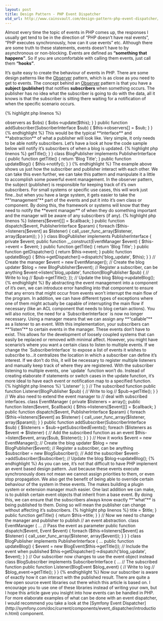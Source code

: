 ```yaml
---
layout: post
title: Design Pattern - PHP Event Dispatcher
old_url: http://www.cainsvault.com/design-pattern-php-event-dispatcher/
---
```


Almost every time the topic of events in PHP comes up, the responses I usually get tend to be in the direction of “PHP doesn’t have real events”, “PHP executes synchronously, how can it use events” etc. Although there are some truth to these statements, events doesn’t have to by asynchronous or non-blocking. Events are defined as **“something that happens”**. So if you are uncomfortable with calling them events, just call them **“hooks”**.

It’s quite easy to create the behaviour of events in PHP. There are some design patterns like the [Observer](http://www.php.net/manual/en/class.splobserver.php) pattern, which is as close as you need to get to events. The concept behind an [Observer](http://www.php.net/manual/en/class.splobserver.php) pattern is that you have a **subject (publisher)** that notifies **subscribers** when something occurs. The publisher has no idea what the subscriber is going to do with the data, all it knows is that the subscriber is sitting there waiting for a notification of when the specific scenario occurs.

{% highlight php linenos %}
<?php

// Interface for subscribers to listen for events
interface SubscriberInterface
{
    public function update(PublisherInterface $pub);
}

// Publishers are able to notify subscribers of events
interface PublisherInterface
{
    public function notify();
}

// Abstraction for a class that needs to implements the Observer pattern
abstract AbstractPublisher implements PublisherInterface
{
    private $observers;

    public function notify()
    {
        foreach ($this->observers as $obs)
        {
            $obs->update($this);
        }
    }

    public function addSubscriber(SubscriberInterface $sub)
    {
        $this->observers[] = $sub;
    }
}
{% endhighlight %}

This would be the typical **interface** and **abstraction** of what a publisher will look like. Very simple, it only needs to be able notify subscribers.

Let’s have a look at how the code sample below will notify it’s subscribers of when a blog is updated.

{% highlight php linenos %}
<?php

class BlogLogger implements SubscriberInterface
{
    public function update(BlogPublisher $pub)
    {
        // Log to file
        // $pub->getTitle();
    }
}

class BlogPublisher implements PublisherInterface
{
    public function getTitle()
    {
        return 'Blog Title';
    }

    public function updateBlog()
    {
        $this->notify();
    }
}
{% endhighlight %}

The example above shows us just how the subscriber and publisher interact with each other. We can take this even further, we can take this pattern and manipulate it a little to accomplish some powerful event management.

In the observer pattern, the subject (publisher) is responsible for keeping track of it’s own subscribers. For small systems or specific use cases, this will work just fine…but when you have a large system, it gets easier to take the **“management”** part of the events and put it into it’s own class or component.

By doing this, the framework or systems will know that they need to notify the **event manager** of when they do something important and the manager will be aware of any subscribers (if any).

{% highlight php linenos %}
<?php

class EventManager
{
    private $listeners = array();

    public function listen($event, $callback)
    {
        $this->listeners[$event][] = $callback;
    }

    public function dispatch($event, PublisherInterface $param)
    {
        foreach ($this->listeners[$event] as $listener)
        {
            call_user_func_array($listener, array($param));
        }
    }
}

class BlogPublisher implements PublisherInterface
{
    private $event;

    public function __construct(EventManager $event)
    {
        $this->event = $event;
    }

    public function getTitle()
    {
        return 'Blog Title';
    }

    public function getDispatcher()
    {
        return $this->event;
    }

    public function updateBlog()
    {
        $this->getDispatcher()->dispatch('blog_update', $this);
    }
}

// Create the manager
$event = new EventManager();

// Create the blog updater
$blog = new BlogPublisher($event);

// Register a subscriber, can be anything
$event->listen('blog_update', function(BlogPublisher $pub) {
    // Write to log
    // $pub->getTitle();
});

// Update the blog
$blog->updateBlog();
{% endhighlight %}

By abstracting the event management into a component of it’s own, we can introduce error handling into that component to ensure that any errors that might occur from events won’t interrupt the main flow of the program. In addition, we can have different types of exceptions where one of them might actually be capable of interrupting the main flow if necessary (like an ACL component that needs to blog certain actions).

You will also notice, the need for a `SubscriberInterface` is now no longer necessary. Using a manager means that we can assign any **“callable”** as a listener to an event. With this implementation, your subscribers can **“listen”** to certain events in the manager. These events don’t have to exist. This allows for the development of loosely coupled systems that can easily be replaced or removed with minimal affect.

However, you might have scenario’s where you want a certain class to listen to multiple events. If we change the `SubscriberInterface` to expose a list of events it wishes to subscribe to...it centralizes the location in which a subscriber can define it’s interest. If we don’t do this, it will be necessary to register multiple listeners and manually keep track of where they are registered. With the subscriber listening to multiple events, one `update` function won’t do. Instead of creating elaborate if statements or switch cases in the update function, it’s more ideal to have each event or notification map to a specified function.

{% highlight php linenos %}
<?php

interface SubscriberInterface
{
    public static function getSubscribedEvents();
}

class BlogSubscriber implements SubscriberInterface
{
    public static function getSubscribedEvents()
    {
        return array(
            'blog_update' => 'Listener'
        );
    }

    // The subscribed function
    public function Listener(BlogPublisher $pub)
    {
        // Write to log
        // $pub->getTitle();
    }
}

// We also need to extend the event manager to
// deal with subscribed interfaces.
class EventManager
{
    private $listeners = array();

    public function listen($event, $callback)
    {
        $this->listeners[$event][] = $callback;
    }

    public function dispatch($event, PublisherInterface $param)
    {
        foreach ($this->listeners[$event] as $listener)
        {
            call_user_func_array($listener, array($param));
        }
    }

    public function addSubscriber(SubscriberInterface $sub)
    {
        $listeners = $sub->getSubscribedEvents();

        foreach ($listeners as $event => $listener)
        {
            // Add the subscribed function as an event
            $this->listen($event, array($sub, $listener));
        }
    }
}

// How it works
$event = new EventManager();

// Create the blog updater
$blog = new BlogPublisher($event);

// Register a subscriber, can be anything
$subscriber = new BlogSubscriber();

// Add the subscriber
$event->addSubscriber($subscriber);

// Update the blog
$blog->updateBlog();
{% endhighlight %}

As you can see, it’s not that difficult to have PHP implement an event based design pattern. Just because these events execute synchronously does not mean we cannot assign priorities to them, or even stop propagation. We also get the benefit of being able to override certain behaviour of the system in these events. The makes building a plugin system or extension manager much easier.

One last addition we can make, is to publish certain event objects that inherit from a base event. By doing this, we can ensure that the subscribers always know exactly **“what”** is being published to them. Doing so will mean the publisher can change without affecting it’s subscribers.

{% highlight php linenos %}
<?php

abstract class Event { }

class BlogEvent extends Event
{
    private $title;

    public function __construct($title)
    {
        $this->title = $title;
    }

    public function getTitle()
    {
        return $this->title;
    }
}

// Now we need to change the manager and publisher to publish
// an event abstraction.
class EventManager
{
    ...
    // Pass the event as parameter
    public function dispatch($event, Event $event)
    {
        foreach ($this->listeners[$event] as $listener)
        {
            call_user_func_array($listener, array($event));
        }
    }
}


class BlogPublisher implements PublisherInterface
{
    ...

    public function updateBlog()
    {
        $event = new BlogEvent($this->getTitle());
        // Include the event when published
        $this->getDispatcher()->dispatch('blog_update', $event);
    }
}

// Our subscriber now changes to use the event object instead
class BlogSubscriber implements SubscriberInterface
{
    ...
    // The subscribed function
    public function Listener(BlogEvent $blog_event)
    {
        // Write to log
        // $blog_event->getTitle();
    }
}
{% endhighlight %}

Now our subscriber is aware of exactly how it can interact with the published result.

There are quite a few open source event libraries out there which this article is based on. I encourage you to use one of these libraries instead of writing your own, but I hope this article gave you insight into how events can be handled in PHP. For more elaborate examples of what can be done with an event dispatcher, I would recommend you take a look at the [Symfony Event Dispatcher](http://symfony.com/doc/current/components/event_dispatcher/introduction.html) component.